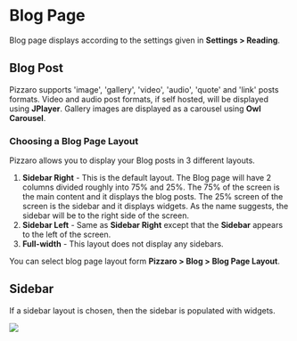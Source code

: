 # Blog Page

Blog page displays according to the settings given in **Settings > Reading**.

## Blog Post

Pizzaro supports 'image', 'gallery', 'video', 'audio', 'quote' and 'link' posts formats. Video and audio post formats, if self hosted, will be displayed using **JPlayer**. Gallery images are displayed as a carousel using **Owl Carousel**.

### Choosing a Blog Page Layout

Pizzaro allows you to display your Blog posts in 3 different layouts.

1. **Sidebar Right** - This is the default layout. The Blog page will have 2 columns divided roughly into 75% and 25%. The 75% of the screen is the main content and it displays the blog posts. The 25% screen of the screen is the sidebar and it displays widgets. As the name suggests, the sidebar will be to the right side of the screen.
2. **Sidebar Left** - Same as **Sidebar Right** except that the **Sidebar** appears to the left of the screen.
3. **Full-width** - This layout does not display any sidebars.

You can select blog page layout form **Pizzaro > Blog > Blog Page Layout**.

## Sidebar

If a sidebar layout is chosen, then the sidebar is populated with widgets.

![](http://transvelo.github.io/docs/pizzaro/images/blog-page-sidebar-widget.png)
